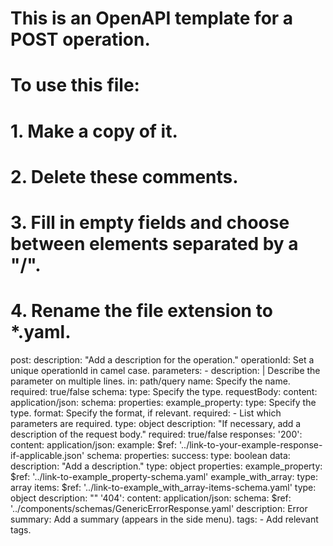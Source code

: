 # This is an OpenAPI template for a POST operation.
# To use this file:
#  1. Make a copy of it.
#  2. Delete these comments.
#  3. Fill in empty fields and choose between elements separated by a "/".
#  4. Rename the file extension to *.yaml.
post:
  description: "Add a description for the operation."
  operationId: Set a unique operationId in camel case.
  parameters:
    - description: | 
        Describe the parameter on multiple lines.
      in: path/query
      name: Specify the name.
      required: true/false
      schema:
        type: Specify the type.
  requestBody:
    content:
      application/json:
        schema:
          properties:
            example_property:
              type: Specify the type.
              format: Specify the format, if relevant.
          required:
            - List which parameters are required.
          type: object
    description: "If necessary, add a description of the request body."
    required: true/false
  responses:
    '200':
      content:
        application/json:
          example:
            $ref: '../link-to-your-example-response-if-applicable.json'
          schema:
            properties:
              success:
                type: boolean
              data: 
                description: "Add a description."
                type: object
                properties:
                  example_property:
                    $ref: '../link-to-example_property-schema.yaml'
                  example_with_array:
                    type: array
                    items:
                      $ref: '../link-to-example_with_array-items-schema.yaml'
            type: object
      description: ""
    '404':
      content:
        application/json:
          schema:
            $ref: '../components/schemas/GenericErrorResponse.yaml'
      description: Error
  summary: Add a summary (appears in the side menu).
  tags:
    - Add relevant tags.